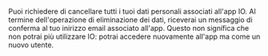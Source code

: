 Puoi richiedere di cancellare tutti i tuoi dati personali associati all'app IO. Al termine dell'operazione di eliminazione dei dati, riceverai un messaggio di conferma al tuo inirizzo email associato all'app.
Questo non significa che non potrai più utilizzare IO: potrai accedere nuovamente all'app ma come un nuovo utente.